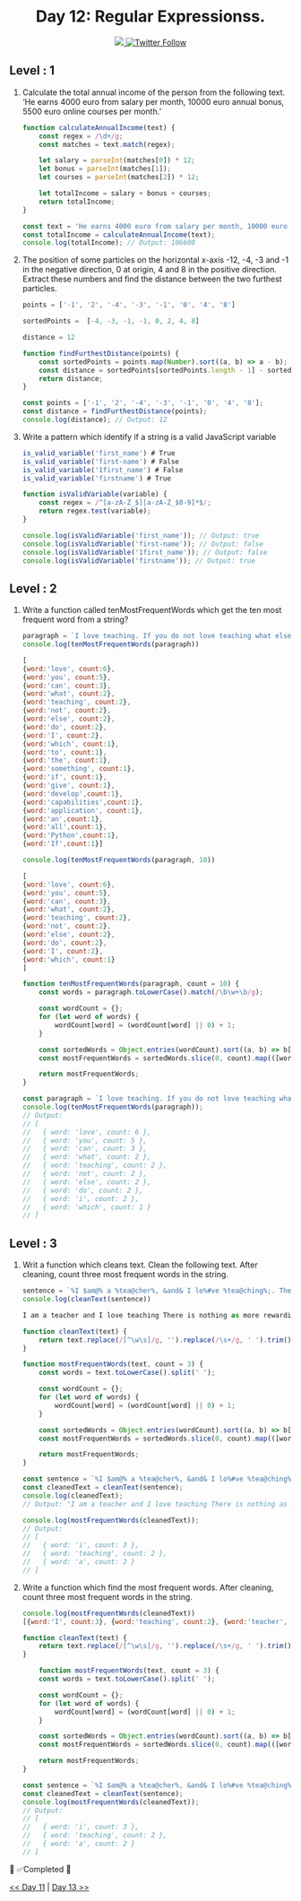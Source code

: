 <div align="center">
  <h1> Day 12: Regular Expressionss.</h1>
  <a class="header-badge" target="_blank" href="https://www.linkedin.com/in/manthan-ankolekar-597b07a8/">
  <img src="https://img.shields.io/badge/style--5eba00.svg?label=LinkedIn&logo=linkedin&style=social">
  </a>
  <a class="header-badge" target="_blank" href="https://twitter.com/manthan_ank">
  <img alt="Twitter Follow" src="https://img.shields.io/twitter/follow/manthan_ank?style=social">
  </a>
</div>

## Level : 1

1. Calculate the total annual income of the person from the following text. ‘He earns 4000 euro from salary per month, 10000 euro annual bonus, 5500 euro online courses per month.’

    ```jsx
    function calculateAnnualIncome(text) {
        const regex = /\d+/g;
        const matches = text.match(regex);

        let salary = parseInt(matches[0]) * 12;
        let bonus = parseInt(matches[1]);
        let courses = parseInt(matches[2]) * 12;

        let totalIncome = salary + bonus + courses;
        return totalIncome;
    }

    const text = 'He earns 4000 euro from salary per month, 10000 euro annual bonus, 5500 euro online courses per month.';
    const totalIncome = calculateAnnualIncome(text);
    console.log(totalIncome); // Output: 106600
    ```

2. The position of some particles on the horizontal x-axis -12, -4, -3 and -1 in the negative direction, 0 at origin, 4 and 8 in the positive direction. Extract these numbers and find the distance between the two furthest particles.

    ```jsx
    points = ['-1', '2', '-4', '-3', '-1', '0', '4', '8']

    sortedPoints =  [-4, -3, -1, -1, 0, 2, 4, 8]

    distance = 12
    ```

    ```jsx
    function findFurthestDistance(points) {
        const sortedPoints = points.map(Number).sort((a, b) => a - b);
        const distance = sortedPoints[sortedPoints.length - 1] - sortedPoints[0];
        return distance;
    }

    const points = ['-1', '2', '-4', '-3', '-1', '0', '4', '8'];
    const distance = findFurthestDistance(points);
    console.log(distance); // Output: 12
    ```

3. Write a pattern which identify if a string is a valid JavaScript variable

    ```jsx
    is_valid_variable('first_name') # True
    is_valid_variable('first-name') # False
    is_valid_variable('1first_name') # False
    is_valid_variable('firstname') # True
    ```

    ```jsx
    function isValidVariable(variable) {
        const regex = /^[a-zA-Z_$][a-zA-Z_$0-9]*$/;
        return regex.test(variable);
    }

    console.log(isValidVariable('first_name')); // Output: true
    console.log(isValidVariable('first-name')); // Output: false
    console.log(isValidVariable('1first_name')); // Output: false
    console.log(isValidVariable('firstname')); // Output: true
    ```

## Level : 2

1. Write a function called tenMostFrequentWords which get the ten most frequent word from a string?

    ```jsx
    paragraph = `I love teaching. If you do not love teaching what else can you love. I love Python if you do not love something which can give you all the capabilities to develop an application what else can you love.`
    console.log(tenMostFrequentWords(paragraph))
    ```

    ```jsx
    [
    {word:'love', count:6},
    {word:'you', count:5},
    {word:'can', count:3},
    {word:'what', count:2},
    {word:'teaching', count:2},
    {word:'not', count:2},
    {word:'else', count:2},
    {word:'do', count:2},
    {word:'I', count:2},
    {word:'which', count:1},
    {word:'to', count:1},
    {word:'the', count:1},
    {word:'something', count:1},
    {word:'if', count:1},
    {word:'give', count:1},
    {word:'develop',count:1},
    {word:'capabilities',count:1},
    {word:'application', count:1},
    {word:'an',count:1},
    {word:'all',count:1},
    {word:'Python',count:1},
    {word:'If',count:1}]
    ```

    ```jsx
    console.log(tenMostFrequentWords(paragraph, 10))
    ```

    ```jsx
    [
    {word:'love', count:6},
    {word:'you', count:5},
    {word:'can', count:3},
    {word:'what', count:2},
    {word:'teaching', count:2},
    {word:'not', count:2},
    {word:'else', count:2},
    {word:'do', count:2},
    {word:'I', count:2},
    {word:'which', count:1}
    ]
    ```

    ```jsx
    function tenMostFrequentWords(paragraph, count = 10) {
        const words = paragraph.toLowerCase().match(/\b\w+\b/g);

        const wordCount = {};
        for (let word of words) {
            wordCount[word] = (wordCount[word] || 0) + 1;
        }

        const sortedWords = Object.entries(wordCount).sort((a, b) => b[1] - a[1]);
        const mostFrequentWords = sortedWords.slice(0, count).map(([word, count]) => ({ word, count }));

        return mostFrequentWords;
    }

    const paragraph = `I love teaching. If you do not love teaching what else can you love. I love Python if you do not love something which can give you all the capabilities to develop an application what else can you love.`;
    console.log(tenMostFrequentWords(paragraph));
    // Output:
    // [
    //   { word: 'love', count: 6 },
    //   { word: 'you', count: 5 },
    //   { word: 'can', count: 3 },
    //   { word: 'what', count: 2 },
    //   { word: 'teaching', count: 2 },
    //   { word: 'not', count: 2 },
    //   { word: 'else', count: 2 },
    //   { word: 'do', count: 2 },
    //   { word: 'i', count: 2 },
    //   { word: 'which', count: 1 }
    // ]
    ```

## Level : 3

1. Writ a function which cleans text. Clean the following text. After cleaning, count three most frequent words in the string.

    ```jsx
    sentence = `%I $am@% a %tea@cher%, &and& I lo%#ve %tea@ching%;. There $is nothing; &as& mo@re rewarding as educa@ting &and& @emp%o@wering peo@ple. ;I found tea@ching m%o@re interesting tha@n any other %jo@bs. %Do@es thi%s mo@tivate yo@u to be a tea@cher!?`
    console.log(cleanText(sentence))
    ```

    ```jsx
    I am a teacher and I love teaching There is nothing as more rewarding as educating and empowering people I found teaching more interesting than any other jobs Does this motivate you to be a teacher
    ```

    ```jsx
    function cleanText(text) {
        return text.replace(/[^\w\s]/g, '').replace(/\s+/g, ' ').trim();
    }

    function mostFrequentWords(text, count = 3) {
        const words = text.toLowerCase().split(' ');

        const wordCount = {};
        for (let word of words) {
            wordCount[word] = (wordCount[word] || 0) + 1;
        }

        const sortedWords = Object.entries(wordCount).sort((a, b) => b[1] - a[1]);
        const mostFrequentWords = sortedWords.slice(0, count).map(([word, count]) => ({ word, count }));

        return mostFrequentWords;
    }

    const sentence = `%I $am@% a %tea@cher%, &and& I lo%#ve %tea@ching%;. There $is nothing; &as& mo@re rewarding as educa@ting &and& @emp%o@wering peo@ple. ;I found tea@ching m%o@re interesting tha@n any other %jo@bs. %Do@es thi%s mo@tivate yo@u to be a tea@cher!?`;
    const cleanedText = cleanText(sentence);
    console.log(cleanedText);
    // Output: "I am a teacher and I love teaching There is nothing as more rewarding as educating and empowering people I found teaching more interesting than any other jobs Does this motivate you to be a teacher"

    console.log(mostFrequentWords(cleanedText));
    // Output:
    // [
    //   { word: 'i', count: 3 },
    //   { word: 'teaching', count: 2 },
    //   { word: 'a', count: 2 }
    // ]
    ```

2. Write a function which find the most frequent words. After cleaning, count three most frequent words in the string.

    ```jsx
    console.log(mostFrequentWords(cleanedText))
    [{word:'I', count:3}, {word:'teaching', count:2}, {word:'teacher', count:2}]
    ```

    ```jsx
    function cleanText(text) {
        return text.replace(/[^\w\s]/g, '').replace(/\s+/g, ' ').trim();
    }

        function mostFrequentWords(text, count = 3) {
        const words = text.toLowerCase().split(' ');

        const wordCount = {};
        for (let word of words) {
            wordCount[word] = (wordCount[word] || 0) + 1;
        }

        const sortedWords = Object.entries(wordCount).sort((a, b) => b[1] - a[1]);
        const mostFrequentWords = sortedWords.slice(0, count).map(([word, count]) => ({ word, count }));

        return mostFrequentWords;
    }

    const sentence = `%I $am@% a %tea@cher%, &and& I lo%#ve %tea@ching%;. There $is nothing; &as& mo@re rewarding as educa@ting &and& @emp%o@wering peo@ple. ;I found tea@ching m%o@re interesting tha@n any other %jo@bs. %Do@es thi%s mo@tivate yo@u to be a tea@cher!?`;
    const cleanedText = cleanText(sentence);
    console.log(mostFrequentWords(cleanedText));
    // Output:
    // [
    //   { word: 'i', count: 3 },
    //   { word: 'teaching', count: 2 },
    //   { word: 'a', count: 2 }
    // ]
    ```

🎉 ✅Completed 🎉

[<< Day 11](/Day11/Day11.md) | [Day 13 >>](/Day13/Day13.md)
